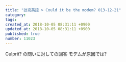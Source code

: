 ```yaml
---
title: "技術英語 > Could it be the modem? 013-12-21"
category: 
tags: 
created_at: 2018-10-05 08:31:11 +0900
updated_at: 2018-10-05 08:31:11 +0900
published: true
number: 11023
---
```


Culprit?
の問いに対しての回答
モデムが原因では?
